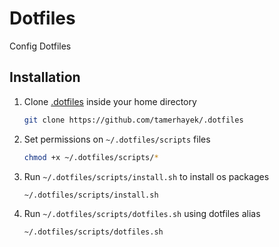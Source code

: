 # Dotfiles

Config Dotfiles

## Installation

1. Clone [.dotfiles](https://github.com/tamerhayek/dotfiles) inside your home directory

    ```sh
    git clone https://github.com/tamerhayek/.dotfiles
    ```

2. Set permissions on `~/.dotfiles/scripts` files

    ```sh
    chmod +x ~/.dotfiles/scripts/*
    ```

3. Run `~/.dotfiles/scripts/install.sh` to install os packages

    ```sh
    ~/.dotfiles/scripts/install.sh
    ```

4. Run `~/.dotfiles/scripts/dotfiles.sh` using dotfiles alias

    ```sh
    ~/.dotfiles/scripts/dotfiles.sh
    ```
